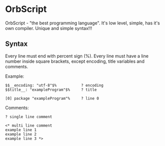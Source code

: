 # OrbScript
OrbScript - "the best programming language". It's low level, simple, has it's own compiler.
Unique and simple syntax!!!
## Syntax
Every line must end with percent sign (%).
Every line must have a line number inside square brackets, except encoding, title variables and comments.

Example:
```
$$__encoding: "utf-8"$%           ? encoding
$$title__: "exampleProgram"$%     ? title

[0] package "exampleProgram"%     ? line 0
```

Comments:
```
? single line comment

<* multi line comment
example line 1
example line 2
example line 3 *>
```
